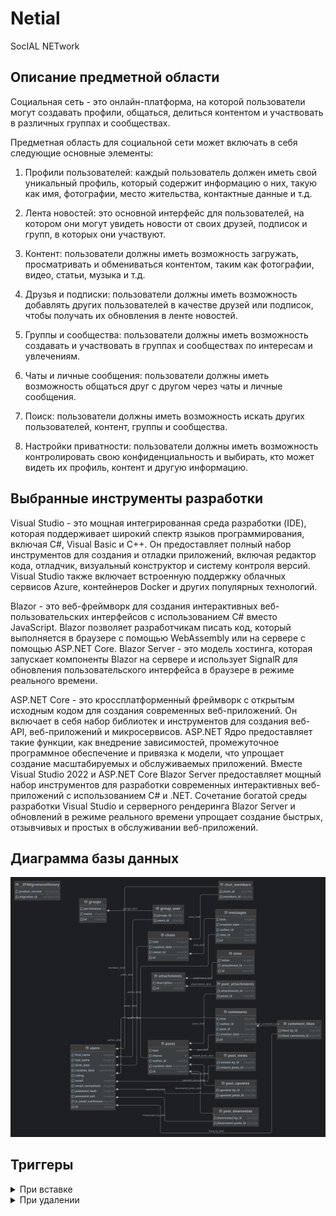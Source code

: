 # Netial
SocIAL NETwork
## Описание предметной области
Социальная сеть - это онлайн-платформа, на которой пользователи могут создавать профили, общаться, делиться контентом и участвовать в различных группах и сообществах.

Предметная область для социальной сети может включать в себя следующие основные элементы:

1. Профили пользователей: каждый пользователь должен иметь свой уникальный профиль, который содержит информацию о них, такую как имя, фотографии, место жительства, контактные данные и т.д.

2. Лента новостей: это основной интерфейс для пользователей, на котором они могут увидеть новости от своих друзей, подписок и групп, в которых они участвуют.

3. Контент: пользователи должны иметь возможность загружать, просматривать и обмениваться контентом, таким как фотографии, видео, статьи, музыка и т.д.

4. Друзья и подписки: пользователи должны иметь возможность добавлять других пользователей в качестве друзей или подписок, чтобы получать их обновления в ленте новостей.

5. Группы и сообщества: пользователи должны иметь возможность создавать и участвовать в группах и сообществах по интересам и увлечениям.

6. Чаты и личные сообщения: пользователи должны иметь возможность общаться друг с другом через чаты и личные сообщения.

7. Поиск: пользователи должны иметь возможность искать других пользователей, контент, группы и сообщества.

8. Настройки приватности: пользователи должны иметь возможность контролировать свою конфиденциальность и выбирать, кто может видеть их профиль, контент и другую информацию.

## Выбранные инструменты разработки

Visual Studio - это мощная интегрированная среда разработки (IDE), которая поддерживает широкий спектр языков программирования, включая C#, Visual Basic и C++. Он предоставляет полный набор инструментов для создания и отладки приложений, включая редактор кода, отладчик, визуальный конструктор и систему контроля версий. Visual Studio также включает встроенную поддержку облачных сервисов Azure, контейнеров Docker и других популярных технологий.

Blazor - это веб-фреймворк для создания интерактивных веб-пользовательских интерфейсов с использованием C# вместо JavaScript. Blazor позволяет разработчикам писать код, который выполняется в браузере с помощью WebAssembly или на сервере с помощью ASP.NET Core. Blazor Server - это модель хостинга, которая запускает компоненты Blazor на сервере и использует SignalR для обновления пользовательского интерфейса в браузере в режиме реального времени.

ASP.NET Core - это кроссплатформенный фреймворк с открытым исходным кодом для создания современных веб-приложений. Он включает в себя набор библиотек и инструментов для создания веб-API, веб-приложений и микросервисов. ASP.NET Ядро предоставляет такие функции, как внедрение зависимостей, промежуточное программное обеспечение и привязка к модели, что упрощает создание масштабируемых и обслуживаемых приложений.
Вместе Visual Studio 2022 и ASP.NET Core Blazor Server предоставляет мощный набор инструментов для разработки современных интерактивных веб-приложений с использованием C# и .NET. Сочетание богатой среды разработки Visual Studio и серверного рендеринга Blazor Server и обновлений в режиме реального времени упрощает создание быстрых, отзывчивых и простых в обслуживании веб-приложений.

## Диаграмма базы данных
![БД](./Netial/netialdb.png)

## Триггеры

<details>
<summary>При вставке</summary>

```mysql
create trigger onNewView
    after insert
    on post_views
    for each row
begin
        update posts
            set posts.views = posts.views + 1
        where id = new.viewed_posts_id;
    end;
```
```mysql
create trigger onNewUpvote
    after insert
    on post_upvotes
    for each row
begin
        update posts
            set posts.upvotes = posts.upvotes + 1
        where id = new.upvoted_posts_id;
    end;
```
```mysql
create trigger onNewDownvote
    after insert
    on post_downvotes
    for each row
begin
        update posts
            set posts.downvotes = posts.downvotes + 1
        where id = new.downvoted_posts_id;
    end;
```
```mysql
create trigger onNewCommentLike
    after insert
    on comment_likes
    for each row
begin
        update comments
            set comments.likes = comments.likes + 1
        where id = new.liked_comments_id;
    end;
```
```mysql
    create trigger onNewComment
        after insert
        on comments
        for each row
    begin
        update posts
        set posts.comment_count = posts.comment_count + 1
        where id = new.post_id;
    end;
```

</details>

<details>
    <summary>При удалении</summary>

```mysql
create trigger onRemoveComment
    after delete 
    on comments
    for each row
begin
    update posts
    set posts.comment_count = posts.comment_count - 1
    where id = old.post_id;
end;
```
```mysql
create trigger onRemoveUpvote
    after delete 
    on post_upvotes
    for each row
begin
    update posts
    set posts.upvotes = posts.upvotes - 1
    where id = old.upvoted_posts_id;
end;
```
```mysql
create trigger onRemoveDownvote
    after delete
    on post_downvotes
    for each row
begin
    update posts
    set posts.downvotes = posts.downvotes - 1
    where id = old.downvoted_posts_id;
end;
```
```mysql
create trigger onRemoveView
    after delete 
    on post_views
    for each row
begin
    update posts
    set posts.views = posts.views - 1
    where id = old.viewed_posts_id;
end;
```
```mysql
create trigger onCommentUnlike
    after delete 
    on comment_likes
    for each row
begin
    update comments
    set comments.likes = comments.likes - 1
    where id = old.liked_comments_id;
end;
```

</details>
